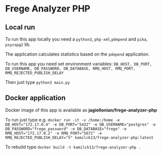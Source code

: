 # Frege Analyzer PHP

## Local run
To run this app locally you need a `python3`, `php-xml`,`pdepend` and `pika`, `psycopg2` lib.

The application calculates statistics based on the `pdepend` application.

To run this app you need set environment variables: `DB_HOST, DB_PORT, DB_USERNAME, DB_PASSWORD, DB_DATABASE, RMQ_HOST, RMQ_PORT, RMQ_REJECTED_PUBLISH_DELAY`

Then just type `python3 main.py`

## Docker application
Docker image of this app is available as **jagiellonian/frege-analyzer-php**

To run just type e.g. `docker run -it -v /home:/home -e DB_HOST="172.17.0.4" -e DB_PORT="5432" -e DB_USERNAME="postgres" -e DB_PASSWORD="frege_password" -e DB_DATABASE="frege" -e RMQ_HOST="172.17.0.2" -e RMQ_PORT="5672" -e RMQ_REJECTED_PUBLISH_DELAY="5" kamilck13/frege-analyzer-php:latest
`

To rebuild type `docker build -t kamilck13/frege-analyzer-php .`